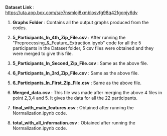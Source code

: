**Dataset Link** : https://uta.app.box.com/s/e7nsmloj8xmblosvfg98q42fgqnjy6dv

1. **Graphs Folder** : Contains all the output graphs produced from the codes.

2. **5_Participants_In_4th_Zip_File.csv** : After running the "Preprocessing_&_Feature_Extraction.ipynb" code for all the 5 participants in the Dataset folder, 5 csv files were obtained and they were merged to give this file. 

3. **5_Participants_In_Second_Zip_File.csv** : Same as the above file.

4. **6_Participants_In_3rd_Zip_File.csv** : Same as the above file.

5. **6_Participants_In_First_Zip_File.csv** : Same as the above file.

6. **Merged_data.csv** :  This file was made after merging the above 4 files in point 2,3,4 and 5. It gives the data for all the 22 participants.

7. **final_with_main_features.csv** : Obtained after running the Normalization.ipynb code.

8. **total_with_all_information.csv** : Obtained after running the Normalization.ipynb code.
